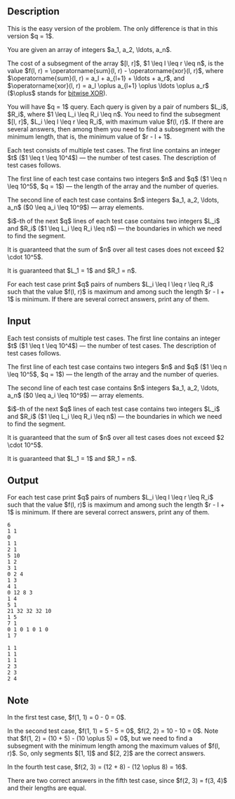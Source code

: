 ## Description

<div><p><span class="tex-font-style-bf">This is the easy version of the problem. The only difference is that in this version $q = 1$.</span></p><p>You are given an array of integers $a_1, a_2, \ldots, a_n$.</p><p>The cost of a subsegment of the array $[l, r]$, $1 \leq l \leq r \leq n$, is the value $f(l, r) = \operatorname{sum}(l, r) - \operatorname{xor}(l, r)$, where $\operatorname{sum}(l, r) = a_l + a_{l+1} + \ldots + a_r$, and $\operatorname{xor}(l, r) = a_l \oplus a_{l+1} \oplus \ldots \oplus a_r$ ($\oplus$ stands for <a href="https://en.wikipedia.org/wiki/Bitwise_operation#XOR">bitwise XOR</a>).</p><p>You will have $q = 1$ query. Each query is given by a pair of numbers $L_i$, $R_i$, where $1 \leq L_i \leq R_i \leq n$. You need to find the subsegment $[l, r]$, $L_i \leq l \leq r \leq R_i$, with maximum value $f(l, r)$. If there are several answers, then among them you need to find a subsegment with the minimum length, that is, the minimum value of $r - l + 1$.</p></div><div class="input-specification"><p>Each test consists of multiple test cases. The first line contains an integer $t$ ($1 \leq t \leq 10^4$) — the number of test cases. The description of test cases follows.</p><p>The first line of each test case contains two integers $n$ and $q$ ($1 \leq n \leq 10^5$, $q = 1$) — the length of the array and the number of queries.</p><p>The second line of each test case contains $n$ integers $a_1, a_2, \ldots, a_n$ ($0 \leq a_i \leq 10^9$) — array elements.</p><p>$i$-th of the next $q$ lines of each test case contains two integers $L_i$ and $R_i$ ($1 \leq L_i \leq R_i \leq n$) — the boundaries in which we need to find the segment.</p><p>It is guaranteed that the sum of $n$ over all test cases does not exceed $2 \cdot 10^5$.</p><p>It is guaranteed that $L_1 = 1$ and $R_1 = n$.</p></div><div class="output-specification"><p>For each test case print $q$ pairs of numbers $L_i \leq l \leq r \leq R_i$ such that the value $f(l, r)$ is maximum and among such the length $r - l + 1$ is minimum. If there are several correct answers, print any of them.</p></div>

## Input

<p>Each test consists of multiple test cases. The first line contains an integer $t$ ($1 \leq t \leq 10^4$) — the number of test cases. The description of test cases follows.</p><p>The first line of each test case contains two integers $n$ and $q$ ($1 \leq n \leq 10^5$, $q = 1$) — the length of the array and the number of queries.</p><p>The second line of each test case contains $n$ integers $a_1, a_2, \ldots, a_n$ ($0 \leq a_i \leq 10^9$) — array elements.</p><p>$i$-th of the next $q$ lines of each test case contains two integers $L_i$ and $R_i$ ($1 \leq L_i \leq R_i \leq n$) — the boundaries in which we need to find the segment.</p><p>It is guaranteed that the sum of $n$ over all test cases does not exceed $2 \cdot 10^5$.</p><p>It is guaranteed that $L_1 = 1$ and $R_1 = n$.</p>

## Output

<p>For each test case print $q$ pairs of numbers $L_i \leq l \leq r \leq R_i$ such that the value $f(l, r)$ is maximum and among such the length $r - l + 1$ is minimum. If there are several correct answers, print any of them.</p>





```input1|2,3,4,8,9,10,14,15,16
6
1 1
0
1 1
2 1
5 10
1 2
3 1
0 2 4
1 3
4 1
0 12 8 3
1 4
5 1
21 32 32 32 10
1 5
7 1
0 1 0 1 0 1 0
1 7
```




```output1
1 1
1 1
1 1
2 3
2 3
2 4
```



## Note

<p>In the first test case, $f(1, 1) = 0 - 0 = 0$.</p><p>In the second test case, $f(1, 1) = 5 - 5 = 0$, $f(2, 2) = 10 - 10 = 0$. Note that $f(1, 2) = (10 + 5) - (10 \oplus 5) = 0$, but we need to find a subsegment with the minimum length among the maximum values of $f(l, r)$. So, only segments $[1, 1]$ and $[2, 2]$ are the correct answers.</p><p>In the fourth test case, $f(2, 3) = (12 + 8) - (12 \oplus 8) = 16$. </p><p>There are two correct answers in the fifth test case, since $f(2, 3) = f(3, 4)$ and their lengths are equal.</p>
